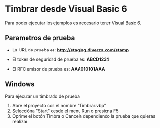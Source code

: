 # Timbrar desde Visual Basic 6

Para poder ejecutar los ejemplos es necesario tener Visual Basic 6.

## Parametros de prueba

- La URL de prueba es: **http://staging.diverza.com/stamp**

- El token de seguridad de prueba es: **ABCD1234**

- El RFC emisor de prueba es: **AAA010101AAA**

## Windows
Para ejecutar un timbrado de prueba:

1. Abre el proyecto con el nombre "Timbrar.vbp"
2. Seleccióna "Start" desde el menu Run o presiona F5
3. Oprime el botón Timbra o Cancela dependiendo la prueba que quieras realizar